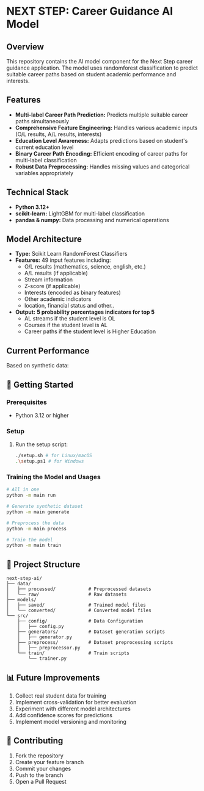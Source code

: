 # NEXT STEP: Career Guidance AI Model

## Overview
This repository contains the AI model component for the Next Step career guidance application. The model uses randomforest classification to predict suitable career paths based on student academic performance and interests.

## Features
- **Multi-label Career Path Prediction:** Predicts multiple suitable career paths simultaneously
- **Comprehensive Feature Engineering:** Handles various academic inputs (O/L results, A/L results, interests)
- **Education Level Awareness:** Adapts predictions based on student's current education level
- **Binary Career Path Encoding:** Efficient encoding of career paths for multi-label classification
- **Robust Data Preprocessing:** Handles missing values and categorical variables appropriately

## Technical Stack
- **Python 3.12+**
- **scikit-learn:** LightGBM for multi-label classification
- **pandas & numpy:** Data processing and numerical operations

## Model Architecture
- **Type:** Scikit Learn RandomForest Classifiers
- **Features:** 49 input features including:
  - O/L results (mathematics, science, english, etc.)
  - A/L results (if applicable)
  - Stream information
  - Z-score (if applicable)
  - Interests (encoded as binary features)
  - Other academic indicators
  - location, financial status and other..
- **Output:**
    **5 probability percentages indicators for top 5**
    - AL streams if the student level is OL
    - Courses if the student level is AL
    - Career paths if the student level is Higher Education

## Current Performance
Based on synthetic data:


## 🚀 Getting Started

### Prerequisites
- Python 3.12 or higher

### Setup
1. Run the setup script:
   ```bash
   ./setup.sh # for Linux/macOS
   .\setup.ps1 # for Windows
   ```

### Training the Model and Usages
```bash
# All in one
python -m main run

# Generate synthetic dataset
python -m main generate

# Preprocess the data
python -m main process

# Train the model
python -m main train
```

## 📁 Project Structure
```
next-step-ai/
├── data/
│   ├── processed/            # Preprocessed datasets
│   └── raw/                  # Raw datasets
├── models/
│   ├── saved/                # Trained model files
│   └── converted/            # Converted model files
└── src/
    ├── config/               # Data Configuration
    │   ├── config.py
    ├── generators/           # Dataset generation scripts
    │   ├── generator.py
    ├── preprocess/           # Dataset preprocessing scripts
    │   ├── preprocessor.py
    └── train/                # Train scripts
        └── trainer.py
```

## 📊 Future Improvements
1. Collect real student data for training
2. Implement cross-validation for better evaluation
3. Experiment with different model architectures
4. Add confidence scores for predictions
5. Implement model versioning and monitoring

## 🤝 Contributing
1. Fork the repository
2. Create your feature branch
3. Commit your changes
4. Push to the branch
5. Open a Pull Request
